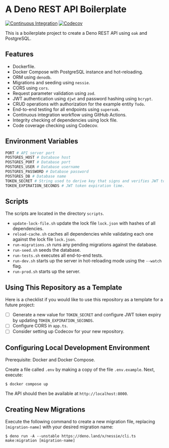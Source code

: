 # A Deno REST API Boilerplate

[![Continuous Integration](https://github.com/nikolajvonholck/deno-rest-api-boilerplate/actions/workflows/continuous-integration.yml/badge.svg)](https://github.com/nikolajvonholck/deno-rest-api-boilerplate)
[![Codecov](https://codecov.io/gh/nikolajvonholck/deno-rest-api-boilerplate/branch/main/graph/badge.svg)](https://codecov.io/gh/nikolajvonholck/deno-rest-api-boilerplate)

This is a boilerplate project to create a Deno REST API using `oak` and
PostgreSQL.

## Features

- Dockerfile.
- Docker Compose with PostgreSQL instance and hot-reloading.
- ORM using `denodb`.
- Migrations and seeding using `nessie`.
- CORS using `cors`.
- Request parameter validation using `zod`.
- JWT authentication using `djwt` and password hashing using `bcrypt`.
- CRUD operations with authorization for the example entity `Todo`.
- End-to-end testing for all endpoints using `superoak`.
- Continuous integration workflow using GitHub Actions.
- Integrity checking of dependencies using lock file.
- Code coverage checking using Codecov.

## Environment Variables

```bash
PORT # API server port
POSTGRES_HOST # Database host
POSTGRES_PORT # Database port
POSTGRES_USER # Database username
POSTGRES_PASSWORD # Database password
POSTGRES_DB # Database name
TOKEN_SECRET # String used to derive key that signs and verifies JWT tokens.
TOKEN_EXPIRATION_SECONDS # JWT token expiration time.
```

## Scripts

The scripts are located in the directory `scripts`.

- `update-lock-file.sh` update the lock file `lock.json` with hashes of all
  dependencies.
- `reload-cache.sh` caches all dependencies while validating each one against
  the lock file `lock.json`.
- `run-migrations.sh` runs any pending migrations against the database.
- `run-seed.sh` seeds the database.
- `run-tests.sh` executes all end-to-end tests.
- `run-dev.sh` starts up the server in hot-reloading mode using the `--watch`
  flag.
- `run-prod.sh` starts up the server.

## Using This Repository as a Template

Here is a checklist if you would like to use this repository as a template for a
future project:

- [ ] Generate a new value for `TOKEN_SECRET` and configure JWT token expiry by
      updating `TOKEN_EXPIRATION_SECONDS`.
- [ ] Configure CORS in `app.ts`.
- [ ] Consider setting up Codecov for your new repository.

## Configuring Local Development Environment

Prerequisite: Docker and Docker Compose.

Create a file called `.env` by making a copy of the file `.env.example`. Next,
execute:

```shell
$ docker compose up
```

The API should then be available at `http://localhost:8000`.

## Creating New Migrations

Execute the following command to create a new migration file, replacing
`[migration-name]` with your desired migration name:

```shell
$ deno run -A --unstable https://deno.land/x/nessie/cli.ts make:migration [migration-name]
```
